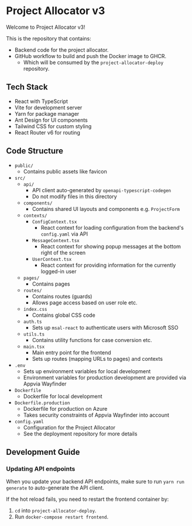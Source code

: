 # Project Allocator v3

Welcome to Project Allocator v3!

This is the repository that contains:

* Backend code for the project allocator.
* GitHub workflow to build and push the Docker image to GHCR.
    * Which will be consumed by the `project-allocator-deploy` repository.

## Tech Stack

* React with TypeScript
* Vite for development server
* Yarn for package manager
* Ant Design for UI components
* Tailwind CSS for custom styling
* React Router v6 for routing

## Code Structure

* `public/`
    * Contains public assets like favicon
* `src/`
    * `api/`
        * API client auto-generated by `openapi-typescript-codegen`
        * Do not modify files in this directory
    * `components/`
        * Contains shared UI layouts and components e.g. `ProjectForm`
    * `contexts/`
        * `ConfigContext.tsx`
            * React context for loading configuration from the backend's `config.yaml` via API
        * `MessageContext.tsx`
            * React context for showing popup messages at the bottom right of the screen
        * `UserContext.tsx`
            * React context for providing information for the currently logged-in user
    * `pages/`
        * Contains pages
    * `routes/`
        * Contains routes (guards)
        * Allows page access based on user role etc.
    * `index.css`
        * Contains global CSS code
    * `auth.ts`
        * Sets up `msal-react` to authenticate users with Microsoft SSO
    * `utils.ts`
        * Contains utility functions for case conversion etc.
    * `main.tsx`
        * Main entry point for the frontend
        * Sets up routes (mapping URLs to pages) and contexts
* `.env`
    * Sets up environment variables for local development
    * Environment variables for production development are provided via Appvia Wayfinder
* `Dockerfile`
    * Dockerfile for local development
* `Dockerfile.production`
    * Dockerfile for production on Azure
    * Takes security constraints of Appvia Wayfinder into account
* `config.yaml`
    * Configuration for the Project Allocator
    * See the deployment repository for more details

## Development Guide

### Updating API endpoints

When you update your backend API endpoints, make sure to run `yarn run generate` to auto-generate the API client.

If the hot reload fails, you need to restart the frontend container by:

1. `cd` into `project-allocator-deploy`.
2. Run `docker-compose restart frontend`.
